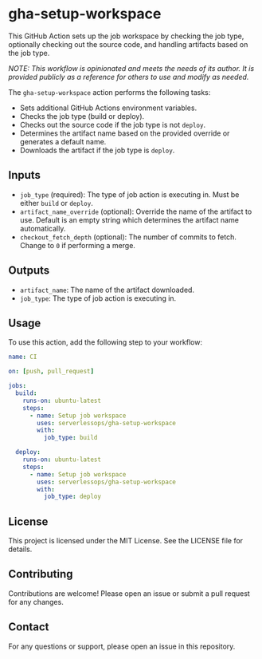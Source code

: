 # gha-setup-workspace

This GitHub Action sets up the job workspace by checking the job type, optionally checking out the source code, and handling artifacts based on the job type.

_*NOTE: This workflow is opinionated and meets the needs of its author. It is provided publicly as a reference for others to use and modify as needed.*_

The `gha-setup-workspace` action performs the following tasks:
* Sets additional GitHub Actions environment variables.
* Checks the job type (build or deploy).
* Checks out the source code if the job type is not `deploy`.
* Determines the artifact name based on the provided override or generates a default name.
* Downloads the artifact if the job type is `deploy`.

## Inputs

- `job_type` (required): The type of job action is executing in. Must be either `build` or `deploy`.
- `artifact_name_override` (optional): Override the name of the artifact to use. Default is an empty string which determines the artifact name automatically. 
- `checkout_fetch_depth` (optional): The number of commits to fetch. Change to `0` if performing a merge.

## Outputs

- `artifact_name`: The name of the artifact downloaded.
- `job_type`: The type of job action is executing in.

## Usage

To use this action, add the following step to your workflow:

```yaml
name: CI

on: [push, pull_request]

jobs:
  build:
    runs-on: ubuntu-latest
    steps:
      - name: Setup job workspace
        uses: serverlessops/gha-setup-workspace
        with:
          job_type: build

  deploy:
    runs-on: ubuntu-latest
    steps:
      - name: Setup job workspace
        uses: serverlessops/gha-setup-workspace
        with:
          job_type: deploy
```

## License

This project is licensed under the MIT License. See the LICENSE file for details.

## Contributing

Contributions are welcome! Please open an issue or submit a pull request for any changes.

## Contact

For any questions or support, please open an issue in this repository.


